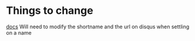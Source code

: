 # Things to change
[docs](settings.md#disqus_username)
Will need to modify the shortname and the url on disqus when settling on a name

